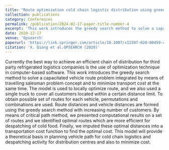 ```yaml
---
title: "Route optimization cold chain logistic distribution using greedy search method"
collection: publications
category: Conferences
permalink: /publication/2024-02-17-paper-title-number-4
excerpt: 'This work introduces the greedy search method to solve a capacitated vehicle route problem integrated by means of travelling salesman problem concept and to minimize transport cost at the same time'
date: 2020-12-17 
venue: 'Opsearch'
paperurl: 'https://link.springer.com/article/10.1007/s12597-020-00459-4'
citation: 'X. Qiang et al.OPSEARCH (2020)'
---
```


Currently the best way to achieve an efficient chain of distribution for third party refrigerated logistics companies is the use of optimization technique in computer-based software. This work introduces the greedy search method to solve a capacitated vehicle route problem integrated by means of travelling salesman problem concept and to minimize transport cost at the same time. The model is used to locally optimize route, and we also used a single truck to cover all customers located within a certain distance limit. To obtain possible set of routes for each vehicle, permutations and combinations are used. Route distances and vehicle distances are formed using the greedy search method with increasing number of customers. By means of critical path method, we presented computational results on a set of routes and we identified optimal routes which are more efficient for despatching of cold food. Finally, we imputed these optimal distances into a transportation cost function to find the optimal cost. This model will provide a theoretical basis in planning vehicle path for cold chain logistics and despatching activity for distribution centres and also to minimize cost.
